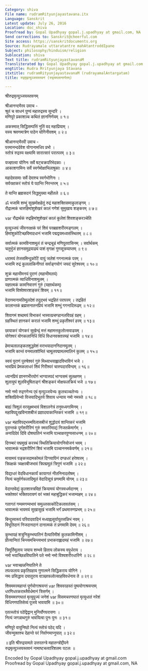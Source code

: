 ```yaml
---
Category: shiva
File name: rudramRityunjayastavana.itx
Language: Sanskrit
Latest update: July 26, 2016
Location: doc_shiva
Proofread by: Gopal Upadhyay gopal.j.upadhyay at gmail.com, NA
Send corrections to: Sanskrit@cheerful.com
Site access: https://sanskritdocuments.org
Source: Rudrayamale uttaratantre mahAtantroddIpane
Subject: philosophy/hinduism/religion
Sublocation: shiva
Text title: rudramRityunjayastavanaM
Transliterated by: Gopal Upadhyay gopal.j.upadhyay at gmail.com
engtitle: Rudra Mrityunjaya Stavana
itxtitle: rudramRityunjayastavanaM (rudrayamalAntargatam)
title: रुद्रमृइत्युञ्जयस्तवनं (रुद्रयमलान्तर्गतम्)

---
```

  
 श्रीरुद्रमृत्युञ्जयस्तवनम्   
  
श्रीआनन्दभैरव उवाच -  
श्रुतं च साधनं पुण्यं महारुद्रस्य सुन्दरि ।  
मणिपूरे प्रकाशञ्च कथितं ज्ञाननिर्णयम् ॥ १॥  
  
अकस्मात् सिद्धिसम्पत्तिं नुतिं वद महाप्रियाम् ।  
यस्य श्रवणमात्रेण पाठेन योगिनीवशम् ॥ २॥  
  
श्रीआनन्दभैरवी उवाच -  
परमानन्ददेवेश योगानामधिप प्रभो ।  
स्तोत्रं रुद्रस्य वक्ष्यामि सारात्सारं परात्परम् ॥ ३॥  
  
यज्ज्ञात्वा योगिनः सर्वे षट्चक्रपरिभेदकाः ।  
आकाशगामिनः सर्वे स्वर्गमोक्षाभिलाषुकाः ॥ ४॥  
  
महादेवसमाः सर्वे देवाश्च स्वर्गभोगिनः ।  
सर्वरक्षाकरं स्तोत्रं ये पठन्ति निरन्तरम् ॥ ५॥  
  
ते यान्ति ब्रह्मसदनं सिद्धमुख्या महीतले ॥ ६॥  
  
ॐ भजामि शम्भुं सुखमोक्षहेतुं रुद्रं महाशक्तिसमाकुलाङ्गम् ।  
रौद्रात्मकं चारुहिमांशुशेखरं कालं गणेशं सुमुखाय शङ्करम् ॥ ७॥  
  
 var  रौद्रार्थकं रुद्रहिमांशुशेखरं कालं कुलेशं शिवशङ्करञ्चेति  
  
मृत्युञ्जयं जीवनरक्षकं परं शिवं परब्रह्मशरीरमङ्गलम् ।  
हिमांशुकोटिच्छविमादधानं भजामि पद्मद्वयमध्यसंस्थितम् ॥ ८॥  
  
सर्वात्मकं कामविनाशमूलं तं चन्द्रचूडं मणिपूरवासिनम् । सर्वार्थकम्  
चतुर्भुजं ज्ञानसमुद्रयाढ्यं पाशं मृगाक्षं गुणसूत्रव्याप्तम् ॥ ९॥  
  
धरामयं तेजसमिन्दुकोटिं वायुं जलेशं गगनात्मकं परम् ।  
भजामि रुद्रं कुललाकिनीगतं सर्वाङ्गयोगं जयदं सुरेश्वरम् ॥ १०॥  
  
शुक्रं महाभीमनयं पुराणं         (महाभीमलयं)   
     प्राणात्मकं व्याधिविनाशमूलम् ।  
यज्ञात्मकं कामनिवारणं गुरुं       (यज्ञार्थकम्)  
     भजामि विश्वेश्वरशङ्करं शिवम् ॥ ११॥  
  
वेदागमानामतिमूलदेशं तदुद्भवं भद्रहितं परापरम् । तद्रहितं  
कालान्तकं ब्रह्मसनातनप्रियं भजामि शम्भुं गगनादिरूढम् ॥ १२॥  
  
शिवागमं शब्दमयं विभाकरं भास्वत्प्रचण्डानलविग्रहं ग्रहम् ।  
ग्रहस्थितं ज्ञानकरं करालं भजामि शम्भुं प्रकृतीश्वरं हरम् ॥ १३॥  
  
छायाकरं योगकरं सुखेन्द्रं मत्तं महामत्तकुलोत्सवाढयम् ।  
योगेश्वरं योगकलानिधिं विधिं विधानवक्तारमहं भजामि ॥ १४॥  
  
हेमाचलालङ्कतशुद्धवेशं वराभयादाननिदानमूलम् ।  
भजामि कान्तं वनमालशोभितं चामूलपद्मामलमालिनं कुलम् ॥ १५॥  
  
स्वयं पुराणं पुरुषेश्वरं गुरुं मिथ्याभयाह्लादविभाविनं भजे ।  
भावप्रियं प्रेमकलाधरं शिवं गिरीश्वरं चारुपदारविन्दम् ॥ १६॥  
  
ध्यानप्रियं ज्ञानगभीरयोगं भाग्यास्पदं भाग्यसमं सुलक्षणम् ।  
शूलायुघं शूलविभूषिताङ्गं श्रीशङ्करं मोक्षफलक्रियं भजे ॥ १७॥  
  
नमो नमो रुद्रगणेभ्य एवं मृत्युञ्जयेभ्यः कुलचञ्चलेभ्यः ।  
शक्तिप्रियेभ्यो विजयादिभूतये शिवाय धन्याय नमो नमस्ते ॥ १८॥  
  
बाह्यं त्रिशूलं वरसूक्ष्मभावं विशालनेत्रं तनुमध्यगामिनम् ।  
महाविपद्दुःखविनाशबीजं प्रज्ञादयाकान्तिकरं भजामि ॥ १९॥  
  
var  महाविपद्भस्मविलासबीजं शुद्धोदयं शान्तिकरं भजामि  
पुरान्तकं पूर्णशरीरिणं गुरुं स्मरारिमाद्यं निजतर्कमार्गम् ।  
अनादिदेवं दिवि दोषघातिनं भजामि पञ्चाक्षरपुण्यसाधनम् ॥ २०॥  
  
दिगम्बरं पद्ममुखं करस्थं स्थितिक्रियायोगनियोजनं भवम् ।  
भावात्मकं भद्रशरीरिणं शिवं भजामि पञ्चाननमर्कवर्णम् ॥ २१॥  
  
मायामयं पङ्कजदामकोमलं दिग्व्यापिनं दण्डधरं हरेश्वरम् ।  
त्रिपक्षकं त्र्यक्षरबीजभावं त्रिपद्ममूलं त्रिगुणं भजामि ॥ २२॥  
  
विद्याधरं वेदविधानकार्यं कायागतं नीतनिनादतोषम् ।  
नित्यं चतुर्वर्गफलादिमूलं वेदादिसूत्रं प्रणमामि योगम् ॥ २३॥  
  
वेदान्तवेद्यं कुलशास्त्रविज्ञं क्रियामयं योगस्वधर्मदानम् ।  
भक्तेश्वरं भक्तिपरायणं वरं भक्तं महाबुद्धिकरं भजाम्यहम् ॥ २४॥  
  
गतागतं गम्यमगम्यभावं समुल्लसत्कोटिकलावतंसम् ।  
भावात्मकं भावमयं सुखासुखं भजामि भर्गं प्रथमारुणप्रभम् ॥ २५॥  
  
बिन्दुस्वरूपं परिवादवादिनं मध्याह्नसूर्यायुतसन्निभं नवम् ।  
विभूतिदानं निजदानदानं दानात्मकं तं प्रणमामि देवम् ॥ २६॥  
  
कुम्भापहं शत्रुनिकुम्भघातिनं दैत्यारिमीशं कुलकामिनीशम् ।  
प्रीत्यान्वितं चिन्त्यमचिन्त्यभावं प्रभाकराह्लादमहं भजामि ॥ २७॥  
  
त्रिमूर्तिमूलाय जयाय शम्भवे हिताय लोकस्य वपुर्धराय ।  
नमो भयाच्छिन्नविघातिने पते नमो नमो विश्वशरीरधारिणे ॥ २८॥  
  
 var  भवाच्छन्ननिघातिने ते    
तपःफलाय प्रकृतिग्रहाय गुणात्मने सिद्धिकराय योगिने ।  
नमः प्रसिद्धाय दयातुराय वाञ्छाफलोत्साहविवर्धनाय ते ॥ २९॥  
  
शिवममरमहान्तं पूर्णयोगाश्रयन्तं  var  शिववरहस्तं पुष्पयोगाश्रयन्तम्  
            धरणिधरकराब्जैर्वर्धमानं त्रिसर्गम् ।  
विसममरणघातं मृत्युपूज्यं जनेशं  var  विसमचरणघातं मृत्युधातं नरेशं  
            विधिगणपतिसेव्यं पूजये भावयामि ॥ ३०॥  
  
एतत्स्तोत्रं पठेद्विद्वान् मुनिर्योगपरायणः ।  
नित्यं जगन्नाथगुरुं भावयित्वा पुनः पुनः ॥ ३१॥  
  
मणिपूरे वायुनिष्ठो नित्यं स्तोत्रं पठेद् यदि ।  
जीवन्मुक्तश्च देहान्ते परं निर्वाणमाप्नुयात् ॥ ३२॥  
  
॥ इति श्रीरुद्रयामले उत्तरतन्त्रे महातन्त्रोद्दीपने  
रुद्रमृत्युञ्जयस्तवनं नामाष्टचत्वारिंशतमः पटलः ॥  
  
  
Encoded by Gopal Upadhyay gopal.j.upadhyay at gmail.com  
Proofread by Gopal Upadhyay gopal.j.upadhyay at gmail.com, NA  
  
